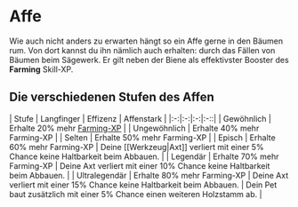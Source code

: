 # Affe

Wie auch nicht anders zu erwarten hängt so ein Affe gerne in den Bäumen rum. Von dort kannst du ihn nämlich auch erhalten: durch das Fällen von Bäumen beim Sägewerk. Er gilt neben der Biene als effektivster Booster des **Farming** Skill-XP. 

## Die verschiedenen Stufen des Affen
| Stufe | Langfinger | Effizenz | Affenstark |
|:-:|:-:|:-:|:-::|
| Gewöhnlich | Erhalte 20% mehr [Farming-XP](../../pages/skills/farming.md) |
| Ungewöhnlich | Erhalte 40% mehr Farming-XP |
| Selten | Erhalte 50% mehr Farming-XP |
| Episch | Erhalte 60% mehr Farming-XP | Deine [[Werkzeug|Axt]] verliert mit einer 5% Chance keine Haltbarkeit beim Abbauen. |
| Legendär | Erhalte 70% mehr Farming-XP | Deine Axt verliert mit einer 10% Chance keine Haltbarkeit beim Abbauen. |
| Ultralegendär | Erhalte 80% mehr Farming-XP | Deine Axt verliert mit einer 15% Chance keine Haltbarkeit beim Abbauen. | Dein Pet baut zusätzlich mit einer 5% Chance einen weiteren Holzstamm ab. |

